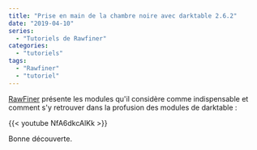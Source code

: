 ```yaml
---
title: "Prise en main de la chambre noire avec darktable 2.6.2"
date: "2019-04-10"
series:
  - "Tutoriels de Rawfiner"
categories: 
  - "tutoriels"
tags: 
  - "Rawfiner"
  - "tutoriel"
---
```


[RawFiner](https://www.youtube.com/channel/UCEz-0EYZTx03UdQszbL8xDA/videos) présente les modules qu'il considère comme indispensable et comment s'y retrouver dans la profusion des modules de darktable : 

{{< youtube NfA6dkcAlKk >}}

Bonne découverte.
